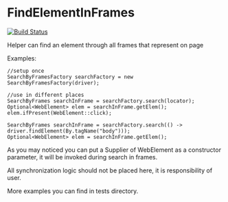 # FindElementInFrames

[![Build Status](https://travis-ci.org/nick318/FindElementInFrames.svg?branch=master)](https://travis-ci.org/nick318/FindElementInFrames)


Helper can find an element through all frames that represent on page

Examples:

```
//setup once
SearchByFramesFactory searchFactory = new SearchByFramesFactory(driver);

//use in different places
SearchByFrames searchInFrame = searchFactory.search(locator);
Optional<WebElement> elem = searchInFrame.getElem();
elem.ifPresent(WebElement::click);

SearchByFrames searchInFrame = searchFactory.search(() -> driver.findElement(By.tagName("body")));
Optional<WebElement> elem = searchInFrame.getElem();
```

As you may noticed you can put a Supplier of WebElement as a constructor parameter, 
it will be invoked during search in frames.

All synchronization logic should not be placed here, it is responsibility of user.

More examples you can find in tests directory.